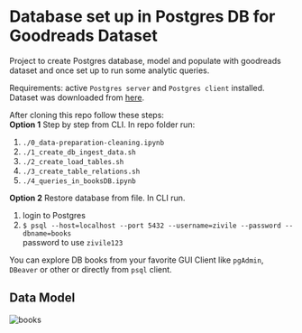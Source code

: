 # Database set up in Postgres DB for Goodreads Dataset

Project to create Postgres database, model and populate with goodreads dataset and once set up to run some analytic queries.

Requirements: active `Postgres server` and `Postgres client` installed.</br>
Dataset was downloaded from [here](https://www.kaggle.com/datasets/thedevastator/comprehensive-overview-of-52478-goodreads-best-b).

After cloning this repo follow these steps:</br>
**Option 1** Step by step from CLI. In repo folder run:
1. `./0_data-preparation-cleaning.ipynb`
2. `./1_create_db_ingest_data.sh`
3. `./2_create_load_tables.sh`
4. `./3_create_table_relations.sh`
5. `./4_queries_in_booksDB.ipynb`


**Option 2** Restore database from file. In CLI run.</br>
1. login to Postgres
2. ` $ psql --host=localhost --port 5432 --username=zivile --password --dbname=books
`</br>
password to use `zivile123`

You can explore DB books from your favorite GUI Client like `pgAdmin`, `DBeaver` or other or directly from `psql` client.
 
  ## Data Model
 
 ![books](https://github.com/TuringCollegeSubmissions/zivval-DE1.3/blob/master/docs/goodread_model.png)
